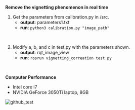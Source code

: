 **Remove the vignetting phenomenon in real time**

1. Get the parameters from calibration.py in /src.
    - **output**: parameters1.txt
    - **run**: `python3 calibration.py "image_path"`

<br>

2. Modify a, b, and c in test.py with the parameters shown.
    - **output**: rqt_image_view
    - **run**: `rosrun vignetting_correation test.py`

<br>

**Computer Performance**
- Intel core i7
- NVIDIA GeForce 3050Ti laptop, 8GB

![github_test](https://github.com/user-attachments/assets/09c7c86e-4980-4074-b1be-21d5bab0c9e7)
    
